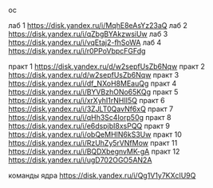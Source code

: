ос

лаб 1 https://disk.yandex.ru/i/MqhE8eAsYz23aQ
лаб 2 https://disk.yandex.ru/i/qZbgBYAkzwsiUw
лаб 3 https://disk.yandex.ru/i/vqEtaj2-fhSoWA
лаб 4 https://disk.yandex.ru/i/r0PPoVbpcFGFdg

практ 1 https://disk.yandex.ru/d/w2sepfUsZb6Nqw
практ 2 https://disk.yandex.ru/d/w2sepfUsZb6Nqw
практ 3 https://disk.yandex.ru/i/df_NXoH8MEauQg
практ 4 https://disk.yandex.ru/i/BYVBzhONo65KQg
практ 5 https://disk.yandex.ru/i/xrXyhI1rNHII5Q
практ 6 https://disk.yandex.ru/i/3ZJLT0QavNf6xQ
практ 7 https://disk.yandex.ru/i/qHh3Sc4Iorp50g
практ 8 https://disk.yandex.ru/i/e6dspjbI8xsPQQ
практ 9 https://disk.yandex.ru/i/obQeMHIN6kS3Uw
практ 10 https://disk.yandex.ru/i/RzUhZy5rVNfMow
практ 11 https://disk.yandex.ru/i/BQDXbegnvMK-gA
практ 12 https://disk.yandex.ru/i/ugD702OGO5AN2A

команды ядра https://disk.yandex.ru/i/Qg1V1y7KXcIU9Q
